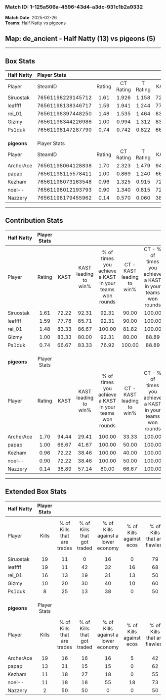 ### Match ID: 1-125a506a-4596-43d4-a3dc-931c1b2a9332  
**Match Date**: 2025-02-26  
**Teams**: Half Natty vs pigeons  

## **Map**: de_ancient - Half Natty (13) vs pigeons (5)  
---  

## Box Stats  

| **Half Natty** | Player Stats      |        |           |          |       |       |       |         |        |      |     |
| :- | :- | :-: | :-: | :-: | :-: | :-: | :-: | :-: | :-: | :-: | :-: |
| Player         | SteamID           | Rating | CT Rating | T Rating | KAST  |  ADR  | Kills | Assists | Deaths | K/D  | HS% |
| Siruostak      | 76561198229145712 |  1.61  |   1.926   |  1.158   | 72.22 | 123.8 |  19   |    7    |   11   | 1.73 | 47  |
| leaffff        | 76561198138346717 |  1.59  |   1.941   |  1.244   | 77.78 | 114.8 |  19   |    6    |   12   | 1.58 | 47  |
| rei_01         | 76561198397448250 |  1.48  |   1.535   |  1.464   | 83.33 | 80.7  |  16   |    3    |   8    | 2.00 | 56  |
| Gizmy          | 76561198344226986 |  1.00  |   0.994   |  1.312   | 83.33 | 54.7  |  10   |    6    |   12   | 0.83 | 20  |
| Ps1duk         | 76561198147287790 |  0.74  |   0.742   |  0.822   | 66.67 | 54.8  |   8   |    3    |   13   | 0.62 | 50  |
|                |                   |        |           |          |       |       |       |         |        |      |     |
|                |                   |        |           |          |       |       |       |         |        |      |     |
|                |                   |        |           |          |       |       |       |         |        |      |     |
| **pigeons**    | Player Stats      |        |           |          |       |       |       |         |        |      |     |
| Player         | SteamID           | Rating | CT Rating | T Rating | KAST  |  ADR  | Kills | Assists | Deaths | K/D  | HS% |
| ArcherAce      | 76561198064128838 |  1.70  |   2.323   |  1.479   | 94.44 | 129.1 |  19   |    7    |   14   | 1.36 | 36  |
| papap          | 76561198115578411 |  1.00  |   0.869   |  1.240   | 66.67 | 68.0  |  13   |    4    |   14   | 0.93 | 46  |
| Kezham         | 76561198073163548 |  0.96  |   1.325   |  0.915   | 72.22 | 78.6  |  11   |    7    |   15   | 0.73 | 45  |
| noel--         | 76561198012193793 |  0.90  |   1.340   |  0.815   | 72.22 | 56.9  |  11   |    3    |   14   | 0.79 | 45  |
| Nazzery        | 76561198179455962 |  0.14  |   0.570   |  0.060   | 38.89 | 34.1  |   2   |    6    |   15   | 0.13 |  0  |
---  

## Contribution Stats  

| **Half Natty** | Player Stats |       |                      |                                                        |                           |                                                             |                          |                                                            |
| :- | :-: | :-: | :-: | :-: | :-: | :-: | :-: | :-: |
| Player         |    Rating    | KAST  | KAST leading to win% | % of times you achieve a KAST in your teams won rounds | CT - KAST leading to win% | CT - % of times you achieve a KAST in your teams won rounds | T - KAST leading to win% | T - % of times you achieve a KAST in your teams won rounds |
| Siruostak      |     1.61     | 72.22 |        92.31         |                         92.31                          |           90.00           |                           100.00                            |          100.00          |                           75.00                            |
| leaffff        |     1.59     | 77.78 |        85.71         |                         92.31                          |           90.00           |                           100.00                            |          75.00           |                           75.00                            |
| rei_01         |     1.48     | 83.33 |        86.67         |                         100.00                         |           81.82           |                           100.00                            |          100.00          |                           100.00                           |
| Gizmy          |     1.00     | 83.33 |        80.00         |                         92.31                          |           80.00           |                            88.89                            |          80.00           |                           100.00                           |
| Ps1duk         |     0.74     | 66.67 |        83.33         |                         76.92                          |          100.00           |                            88.89                            |          50.00           |                           50.00                            |
|                |              |       |                      |                                                        |                           |                                                             |                          |                                                            |
|                |              |       |                      |                                                        |                           |                                                             |                          |                                                            |
|                |              |       |                      |                                                        |                           |                                                             |                          |                                                            |
| **pigeons**    | Player Stats |       |                      |                                                        |                           |                                                             |                          |                                                            |
| Player         |    Rating    | KAST  | KAST leading to win% | % of times you achieve a KAST in your teams won rounds | CT - KAST leading to win% | CT - % of times you achieve a KAST in your teams won rounds | T - KAST leading to win% | T - % of times you achieve a KAST in your teams won rounds |
| ArcherAce      |     1.70     | 94.44 |        29.41         |                         100.00                         |           33.33           |                           100.00                            |          27.27           |                           100.00                           |
| papap          |     1.00     | 66.67 |        41.67         |                         100.00                         |           50.00           |                           100.00                            |          37.50           |                           100.00                           |
| Kezham         |     0.96     | 72.22 |        38.46         |                         100.00                         |           40.00           |                           100.00                            |          37.50           |                           100.00                           |
| noel--         |     0.90     | 72.22 |        38.46         |                         100.00                         |           50.00           |                           100.00                            |          33.33           |                           100.00                           |
| Nazzery        |     0.14     | 38.89 |        57.14         |                         80.00                          |           66.67           |                           100.00                            |          50.00           |                           66.67                            |
---  

## Extended Box Stats  

| **Half Natty** | Player Stats |                            |                            |                                    |                         |                              |                                 |        |                             |                                     |                          |                               |                            |
| :- | :-: | :-: | :-: | :-: | :-: | :-: | :-: | :-: | :-: | :-: | :-: | :-: | :-: |
| Player         |    Kills     | % of Kills that are trades | % of Kills that got traded | % of Kills against a lower economy | % of Kills against ecos | % of Kills that are flawless | % of Kills that are close duels | Deaths | % of Deaths that get traded | % of Deaths against a lower economy | % of Deaths against ecos | % of Deaths that are flawless | % of Deaths that are close |
| Siruostak      |      19      |             11             |             0              |                 16                 |            0            |              79              |                0                |   11   |             18              |                 27                  |            9             |              18               |             18             |
| leaffff        |      19      |             11             |             42             |                 32                 |           16            |              68              |                5                |   12   |             33              |                 33                  |            17            |              67               |             0              |
| rei_01         |      16      |             13             |             19             |                 31                 |           13            |              50              |               13                |   8    |             13              |                 25                  |            13            |              63               |             13             |
| Gizmy          |      10      |             20             |             30             |                 40                 |           10            |              60              |                0                |   12   |             25              |                 33                  |            17            |              75               |             8              |
| Ps1duk         |      8       |             25             |             13             |                 38                 |            0            |              50              |                0                |   13   |              8              |                  8                  |            8             |              54               |             0              |
|                |              |                            |                            |                                    |                         |                              |                                 |        |                             |                                     |                          |                               |                            |
|                |              |                            |                            |                                    |                         |                              |                                 |        |                             |                                     |                          |                               |                            |
|                |              |                            |                            |                                    |                         |                              |                                 |        |                             |                                     |                          |                               |                            |
| **pigeons**    | Player Stats |                            |                            |                                    |                         |                              |                                 |        |                             |                                     |                          |                               |                            |
| Player         |    Kills     | % of Kills that are trades | % of Kills that got traded | % of Kills against a lower economy | % of Kills against ecos | % of Kills that are flawless | % of Kills that are close duels | Deaths | % of Deaths that get traded | % of Deaths against a lower economy | % of Deaths against ecos | % of Deaths that are flawless | % of Deaths that are close |
| ArcherAce      |      19      |             16             |             16             |                 16                 |            5            |              42              |                5                |   14   |             14              |                 21                  |            7             |              50               |             14             |
| papap          |      13      |             31             |             15             |                 15                 |            0            |              62              |                0                |   14   |             29              |                 29                  |            7             |              71               |             0              |
| Kezham         |      11      |             18             |             27             |                 18                 |            0            |              55              |               18                |   15   |             20              |                 20                  |            7             |              53               |             0              |
| noel--         |      11      |             18             |             18             |                 55                 |           18            |              73              |                0                |   14   |             21              |                 21                  |            7             |              79               |             0              |
| Nazzery        |      2       |             50             |             50             |                 0                  |            0            |              50              |               50                |   15   |             20              |                 27                  |            7             |              67               |             7              |
